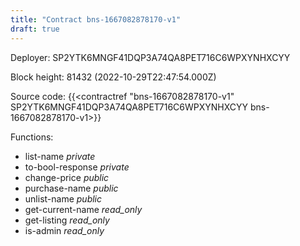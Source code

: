 ```yaml
---
title: "Contract bns-1667082878170-v1"
draft: true
---
```

Deployer: SP2YTK6MNGF41DQP3A74QA8PET716C6WPXYNHXCYY


 



Block height: 81432 (2022-10-29T22:47:54.000Z)

Source code: {{<contractref "bns-1667082878170-v1" SP2YTK6MNGF41DQP3A74QA8PET716C6WPXYNHXCYY bns-1667082878170-v1>}}

Functions:

* list-name _private_
* to-bool-response _private_
* change-price _public_
* purchase-name _public_
* unlist-name _public_
* get-current-name _read_only_
* get-listing _read_only_
* is-admin _read_only_
